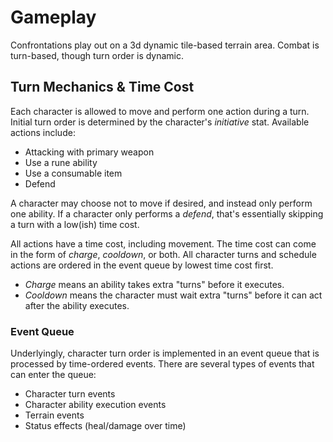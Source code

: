 # Gameplay #

Confrontations play out on a 3d dynamic tile-based terrain area.  Combat is turn-based, though turn order is dynamic.

## Turn Mechanics & Time Cost ##

Each character is allowed to move and perform one action during a turn. Initial turn order is determined by the character's *initiative* stat.  Available actions include:

* Attacking with primary weapon
* Use a rune ability
* Use a consumable item
* Defend

A character may choose not to move if desired, and instead only perform one ability.  If a character only performs a *defend*, that's essentially skipping a turn with a low(ish) time cost.

All actions have a time cost, including movement.  The time cost can come in the form of *charge*, *cooldown*, or both.  All character turns and schedule actions are ordered in the event queue by lowest time cost first.

* *Charge* means an ability takes extra "turns" before it executes.
* *Cooldown* means the character must wait extra "turns" before it can act after the ability executes.

### Event Queue ###

Underlyingly, character turn order is implemented in an event queue that is processed by time-ordered events.  There are several types of events that can enter the queue:

* Character turn events
* Character ability execution events
* Terrain events
* Status effects (heal/damage over time)